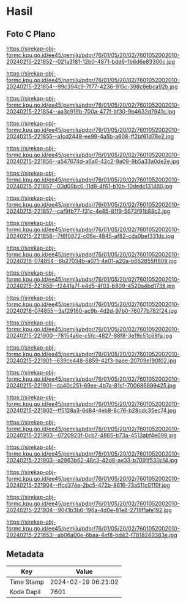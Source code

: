 # Hasil

## Foto C Plano

https://sirekap-obj-formc.kpu.go.id/ee45/pemilu/pdpr/76/01/05/20/02/7601052002010-20240215-221852--021a3181-12b0-4871-bdd6-1b6d6e83300c.jpg

https://sirekap-obj-formc.kpu.go.id/ee45/pemilu/pdpr/76/01/05/20/02/7601052002010-20240215-221854--99c394c9-7f77-4236-915c-398c8ebca92b.jpg

https://sirekap-obj-formc.kpu.go.id/ee45/pemilu/pdpr/76/01/05/20/02/7601052002010-20240215-221854--aa3c919b-700a-477f-bf30-9b4632d7941c.jpg

https://sirekap-obj-formc.kpu.go.id/ee45/pemilu/pdpr/76/01/05/20/02/7601052002010-20240215-221855--a1cd2449-ee99-4a5b-a608-ff2bf61d78e2.jpg

https://sirekap-obj-formc.kpu.go.id/ee45/pemilu/pdpr/76/01/05/20/02/7601052002010-20240215-221856--a547674d-a6a6-42c2-9a09-9b5a33a0de2e.jpg

https://sirekap-obj-formc.kpu.go.id/ee45/pemilu/pdpr/76/01/05/20/02/7601052002010-20240215-221857--03d09bc0-11d8-4f61-b10b-10dedc131480.jpg

https://sirekap-obj-formc.kpu.go.id/ee45/pemilu/pdpr/76/01/05/20/02/7601052002010-20240215-221857--caf9fb77-f31c-4e85-81f9-5673f91b88c2.jpg

https://sirekap-obj-formc.kpu.go.id/ee45/pemilu/pdpr/76/01/05/20/02/7601052002010-20240215-221858--7f6f0872-c06e-4845-af82-cda0bef331dc.jpg

https://sirekap-obj-formc.kpu.go.id/ee45/pemilu/pdpr/76/01/05/20/02/7601052002010-20240218-074854--6b27034b-a071-4e01-a20a-b652855ff809.jpg

https://sirekap-obj-formc.kpu.go.id/ee45/pemilu/pdpr/76/01/05/20/02/7601052002010-20240215-221859--f244fa7f-e4d5-4f03-b809-4520a4bd1738.jpg

https://sirekap-obj-formc.kpu.go.id/ee45/pemilu/pdpr/76/01/05/20/02/7601052002010-20240218-074855--3af29160-ac9b-4d2d-97b0-76077b782f24.jpg

https://sirekap-obj-formc.kpu.go.id/ee45/pemilu/pdpr/76/01/05/20/02/7601052002010-20240215-221900--78154a6e-c5fc-4827-88f8-3e19c51c68fa.jpg

https://sirekap-obj-formc.kpu.go.id/ee45/pemilu/pdpr/76/01/05/20/02/7601052002010-20240215-221901--639ce448-6859-42f3-baee-20709e190f02.jpg

https://sirekap-obj-formc.kpu.go.id/ee45/pemilu/pdpr/76/01/05/20/02/7601052002010-20240215-221901--da40c251-69ee-4b7a-81c1-700686899425.jpg

https://sirekap-obj-formc.kpu.go.id/ee45/pemilu/pdpr/76/01/05/20/02/7601052002010-20240215-221902--ff5128a3-6d84-4eb8-8c76-b28cdc35ec74.jpg

https://sirekap-obj-formc.kpu.go.id/ee45/pemilu/pdpr/76/01/05/20/02/7601052002010-20240215-221903--0720923f-0cb7-4865-b73a-4513abf4e099.jpg

https://sirekap-obj-formc.kpu.go.id/ee45/pemilu/pdpr/76/01/05/20/02/7601052002010-20240215-221903--a2863b62-48c3-42d8-ae33-b7091f530c14.jpg

https://sirekap-obj-formc.kpu.go.id/ee45/pemilu/pdpr/76/01/05/20/02/7601052002010-20240215-221904--ffcd374e-2bc5-472b-8616-73a511c0110f.jpg

https://sirekap-obj-formc.kpu.go.id/ee45/pemilu/pdpr/76/01/05/20/02/7601052002010-20240215-221904--9041b3b6-196a-4d0e-81e8-2718f1afe192.jpg

https://sirekap-obj-formc.kpu.go.id/ee45/pemilu/pdpr/76/01/05/20/02/7601052002010-20240215-221853--ab06a00e-6baa-4ef8-bd42-f7818249383e.jpg


## Metadata

| Key        | Value               |
| ---------- | ------------------- |
| Time Stamp | 2024-02-19 06:21:02 |
| Kode Dapil | 7601                |



